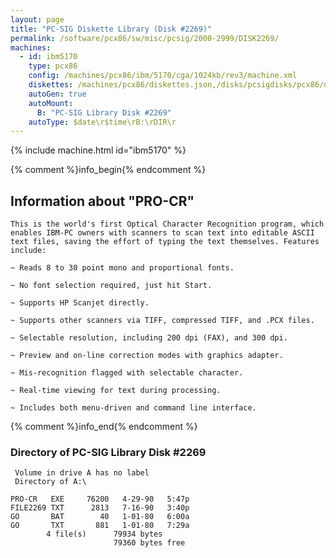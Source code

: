 ```yaml
---
layout: page
title: "PC-SIG Diskette Library (Disk #2269)"
permalink: /software/pcx86/sw/misc/pcsig/2000-2999/DISK2269/
machines:
  - id: ibm5170
    type: pcx86
    config: /machines/pcx86/ibm/5170/cga/1024kb/rev3/machine.xml
    diskettes: /machines/pcx86/diskettes.json,/disks/pcsigdisks/pcx86/diskettes.json
    autoGen: true
    autoMount:
      B: "PC-SIG Library Disk #2269"
    autoType: $date\r$time\rB:\rDIR\r
---
```


{% include machine.html id="ibm5170" %}

{% comment %}info_begin{% endcomment %}

## Information about "PRO-CR"

    This is the world's first Optical Character Recognition program, which
    enables IBM-PC owners with scanners to scan text into editable ASCII
    text files, saving the effort of typing the text themselves. Features
    include:
    
    ~ Reads 8 to 30 point mono and proportional fonts.
    
    ~ No font selection required, just hit Start.
    
    ~ Supports HP Scanjet directly.
    
    ~ Supports other scanners via TIFF, compressed TIFF, and .PCX files.
    
    ~ Selectable resolution, including 200 dpi (FAX), and 300 dpi.
    
    ~ Preview and on-line correction modes with graphics adapter.
    
    ~ Mis-recognition flagged with selectable character.
    
    ~ Real-time viewing for text during processing.
    
    ~ Includes both menu-driven and command line interface.
{% comment %}info_end{% endcomment %}


### Directory of PC-SIG Library Disk #2269

     Volume in drive A has no label
     Directory of A:\

    PRO-CR   EXE     76200   4-29-90   5:47p
    FILE2269 TXT      2813   7-16-90   3:40p
    GO       BAT        40   1-01-80   6:00a
    GO       TXT       881   1-01-80   7:29a
            4 file(s)      79934 bytes
                           79360 bytes free
